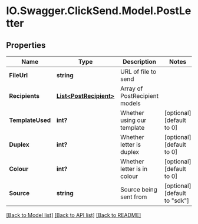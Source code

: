 # IO.Swagger.ClickSend.Model.PostLetter
## Properties

Name | Type | Description | Notes
------------ | ------------- | ------------- | -------------
**FileUrl** | **string** | URL of file to send | 
**Recipients** | [**List&lt;PostRecipient&gt;**](PostRecipient.md) | Array of PostRecipient models | 
**TemplateUsed** | **int?** | Whether using our template | [optional] [default to 0]
**Duplex** | **int?** | Whether letter is duplex | [optional] [default to 0]
**Colour** | **int?** | Whether letter is in colour | [optional] [default to 0]
**Source** | **string** | Source being sent from | [optional] [default to "sdk"]

[[Back to Model list]](../README.md#documentation-for-models) [[Back to API list]](../README.md#documentation-for-api-endpoints) [[Back to README]](../README.md)

